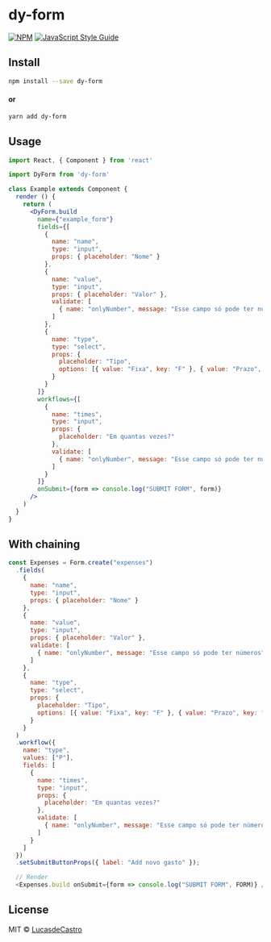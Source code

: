 # dy-form

> 

[![NPM](https://img.shields.io/npm/v/dy-form.svg)](https://www.npmjs.com/package/dy-form) [![JavaScript Style Guide](https://img.shields.io/badge/code_style-standard-brightgreen.svg)](https://standardjs.com)

## Install

```bash
npm install --save dy-form
```

#### or


```bash
yarn add dy-form
```

## Usage

```jsx
import React, { Component } from 'react'

import DyForm from 'dy-form'

class Example extends Component {
  render () {
    return (
      <DyForm.build
        name={"example_form"}
        fields={[
          {
            name: "name",
            type: "input",
            props: { placeholder: "Nome" }
          },
          {
            name: "value",
            type: "input",
            props: { placeholder: "Valor" },
            validate: [
              { name: "onlyNumber", message: "Esse campo só pode ter números" }
            ]
          },
          {
            name: "type",
            type: "select",
            props: {
              placeholder: "Tipo",
              options: [{ value: "Fixa", key: "F" }, { value: "Prazo", key: "P" }]
            }
          }
        ]}
        workflows={[
          {
            name: "times",
            type: "input",
            props: {
              placeholder: "Em quantas vezes?"
            },
            validate: [
              { name: "onlyNumber", message: "Esse campo só pode ter números" }
            ]
          }
        ]}
        onSubmit={form => console.log("SUBMIT FORM", form)}
      />
    )
  }
}
```

## With chaining

```javascript
const Expenses = Form.create("expenses")
  .fields(
    {
      name: "name",
      type: "input",
      props: { placeholder: "Nome" }
    },
    {
      name: "value",
      type: "input",
      props: { placeholder: "Valor" },
      validate: [
        { name: "onlyNumber", message: "Esse campo só pode ter números" }
      ]
    },
    {
      name: "type",
      type: "select",
      props: {
        placeholder: "Tipo",
        options: [{ value: "Fixa", key: "F" }, { value: "Prazo", key: "P" }]
      }
    }
  )
  .workflow({
    name: "type",
    values: ["P"],
    fields: [
      {
        name: "times",
        type: "input",
        props: {
          placeholder: "Em quantas vezes?"
        },
        validate: [
          { name: "onlyNumber", message: "Esse campo só pode ter números" }
        ]
      }
    ]
  })
  .setSubmitButtonProps({ label: "Add novo gasto" });
```

```javascript
  // Render
  <Expenses.build onSubmit={form => console.log("SUBMIT FORM", FORM)} />
```

## License

MIT © [LucasdeCastro](https://github.com/LucasdeCastro)

